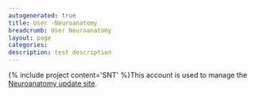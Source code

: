 ```yaml
---
autogenerated: true
title: User ›Neuroanatomy
breadcrumb: User Neuroanatomy
layout: page
categories: 
description: test description
---
```


{% include project content='SNT' %}This account is used to manage the [Neuroanatomy update site](Neuroanatomy ).
